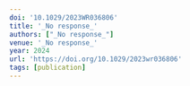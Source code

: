 ```yaml
---
doi: '10.1029/2023WR036806'
title: '_No response_'
authors: ["_No response_"]
venue: '_No response_'
year: 2024
url: 'https://doi.org/10.1029/2023wr036806'
tags: [publication]
---
```

